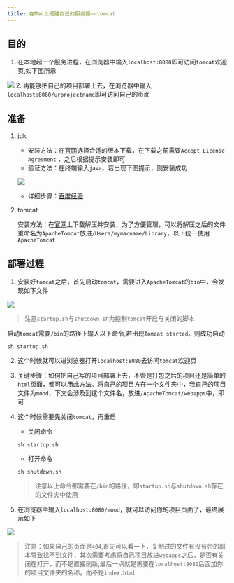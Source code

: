 ```yaml
---
title: 在Mac上搭建自己的服务器——tomcat
---
```

## 目的
1. 在本地起一个服务进程，在浏览器中输入`localhost:8080`即可访问`tomcat`欢迎页,如下图所示

![](http://p4k6er8dp.bkt.clouddn.com/18-9-25/1164953.jpg)
2. 再能够把自己的项目部署上去，在浏览器中输入`localhost:8080/urprojectname`即可访问自己的页面
## 准备
1. jdk

	* 安装方法：在[官网](https://www.oracle.com/technetwork/java/javase/downloads/index.html)选择合适的版本下载，在下载之前需要`Accept License Agreement` ，之后根据提示安装即可
	* 验证方法：在终端输入`java`，若出现下图提示，则安装成功
	
	![](http://p4k6er8dp.bkt.clouddn.com/18-9-25/50018498.jpg)
	* 详细步骤：[百度经验](https://jingyan.baidu.com/article/7f766daffd99354101e1d095.html)
2. tomcat

	安装方法：在[官网](http://tomcat.apache.org)上下载解压并安装，为了方便管理，可以将解压之后的文件重命名为`ApacheTomcat`放进`/Users/mymacname/Library`，以下统一使用`ApacheTomcat`

## 部署过程
1. 安装好`tomcat`之后，首先启动`tomcat`，需要进入`ApacheTomcat`的`bin`中，会发现如下文件

![](http://p4k6er8dp.bkt.clouddn.com/18-9-25/33621618.jpg)

> 注意`startup.sh`与`shutdown.sh`为控制`tomcat`开启与关闭的脚本

启动`tomcat`需要`/bin`的路径下输入以下命令,若出现`Tomcat started`。则成功启动
```
sh startup.sh
```

2. 这个时候就可以进浏览器打开`localhost:8080`去访问`tomcat`欢迎页
3. 关键步骤：如何把自己写的项目部署上去，不管是打包之后的项目还是简单的`html`页面，都可以用此方法。将自己的项目方在一个文件夹中，我自己的项目文件为`mood`，下文会涉及到这个文件名，放进`/ApacheTomcat/webapps`中，即可
4. 这个时候需要先关闭`tomcat`，再重启
	* 关闭命令
	```
	sh startup.sh
	```
	* 打开命令
	```
	sh shutdown.sh
	```
	
	> 注意以上命令都需要在`/bin`的路径，即`startup.sh`与`shutdown.sh`存在的文件夹中使用

5. 在浏览器中输入`localhost:8080/mood`，就可以访问你的项目页面了，最终展示如下

![](http://p4k6er8dp.bkt.clouddn.com/18-9-25/80936594.jpg)

> 注意：如果自己的页面是`404`,首先可以看一下，复制过的文件有没有带的副本导致找不到文件，其次需要考虑将自己项目放进`webapps`之后，是否有关闭在打开，而不是直接刷新,最后一点就是需要在`localhost:8080`后面加你的项目文件夹的名称，而不是`index.html`













